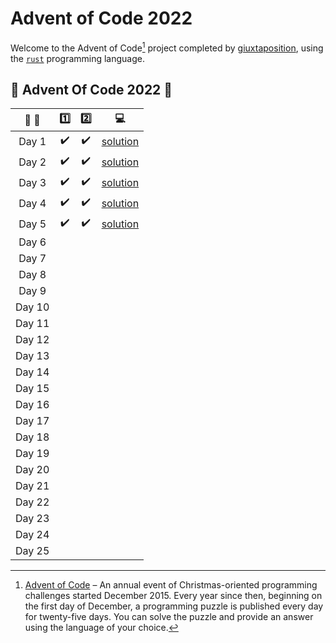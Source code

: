 # Advent of Code 2022

Welcome to the Advent of Code[^aoc] project completed by [giuxtaposition][github], using the [`rust`][rust-doc] programming language.

[^aoc]:
    [Advent of Code][aoc] – An annual event of Christmas-oriented programming challenges started December 2015.
    Every year since then, beginning on the first day of December, a programming puzzle is published every day for twenty-five days.
    You can solve the puzzle and provide an answer using the language of your choice.

## :christmas_tree: Advent Of Code 2022 :christmas_tree:

| :calendar: :christmas_tree: |       :one:        |       :two:        |                                       :computer:                                        |
| :-------------------------: | :----------------: | :----------------: | :-------------------------------------------------------------------------------------: |
|            Day 1            | :heavy_check_mark: | :heavy_check_mark: | [solution](https://github.com/giuxtaposition/advent-of-code-2022/tree/main/src/day1.rs) |
|            Day 2            | :heavy_check_mark: | :heavy_check_mark: | [solution](https://github.com/giuxtaposition/advent-of-code-2022/tree/main/src/day2.rs) |
|            Day 3            | :heavy_check_mark: | :heavy_check_mark: | [solution](https://github.com/giuxtaposition/advent-of-code-2022/tree/main/src/day3.rs) |
|            Day 4            | :heavy_check_mark: | :heavy_check_mark: | [solution](https://github.com/giuxtaposition/advent-of-code-2022/tree/main/src/day4.rs) |
|            Day 5            | :heavy_check_mark: | :heavy_check_mark: | [solution](https://github.com/giuxtaposition/advent-of-code-2022/tree/main/src/day5.rs) |
|            Day 6            |                    |                    |                                                                                         |
|            Day 7            |                    |                    |                                                                                         |
|            Day 8            |                    |                    |                                                                                         |
|            Day 9            |                    |                    |                                                                                         |
|           Day 10            |                    |                    |                                                                                         |
|           Day 11            |                    |                    |                                                                                         |
|           Day 12            |                    |                    |                                                                                         |
|           Day 13            |                    |                    |                                                                                         |
|           Day 14            |                    |                    |                                                                                         |
|           Day 15            |                    |                    |                                                                                         |
|           Day 16            |                    |                    |                                                                                         |
|           Day 17            |                    |                    |                                                                                         |
|           Day 18            |                    |                    |                                                                                         |
|           Day 19            |                    |                    |                                                                                         |
|           Day 20            |                    |                    |                                                                                         |
|           Day 21            |                    |                    |                                                                                         |
|           Day 22            |                    |                    |                                                                                         |
|           Day 23            |                    |                    |                                                                                         |
|           Day 24            |                    |                    |                                                                                         |
|           Day 25            |                    |                    |                                                                                         |

[aoc]: https://adventofcode.com
[github]: https://github.com/giuxtaposition
[rust-doc]: https://doc.rust-lang.org/book/
